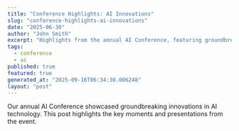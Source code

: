 ```yaml
---
title: "Conference Highlights: AI Innovations"
slug: "conference-highlights-ai-innovations"
date: "2025-06-30"
author: "John Smith"
excerpt: "Highlights from the annual AI Conference, featuring groundbreaking innovations."
tags:
  - conference
  - ai
published: true
featured: true
generated_at: "2025-09-16T06:34:30.006248"
layout: "post"
---
```


Our annual AI Conference showcased groundbreaking innovations in AI technology. This post highlights the key moments and presentations from the event.